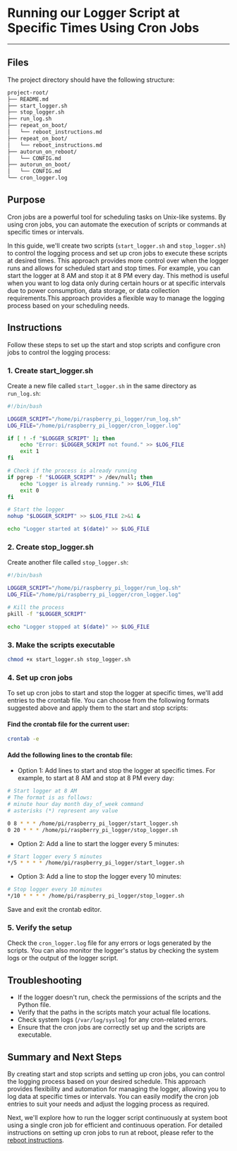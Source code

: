 # Running our Logger Script at Specific Times Using Cron Jobs
--------------------------------------------


## Files

The project directory should have the following structure:


```markdown
project-root/
├── README.md
├── start_logger.sh
├── stop_logger.sh
├── run_log.sh
├── repeat_on_boot/
│   └── reboot_instructions.md
├── repeat_on_boot/
│   └── reboot_instructions.md
├── autorun_on_reboot/
│   └── CONFIG.md
├── autorun_on_boot/
│   └── CONFIG.md
└── cron_logger.log

```


## Purpose

Cron jobs are a powerful tool for scheduling tasks on Unix-like systems. By using cron jobs, you can automate the execution of scripts or commands at specific times or intervals.



In this guide, we'll create two scripts (`start_logger.sh` and `stop_logger.sh`) to control the logging process and set up cron jobs to execute these scripts at desired times.  This approach provides more control over when the logger runs and allows for scheduled start and stop times. For example, you can start the logger at 8 AM and stop it at 8 PM every day. This method is useful when you want to log data only during certain hours or at specific intervals due to power consumption, data storage, or data collection requirements.This approach provides a flexible way to manage the logging process based on your scheduling needs.

## Instructions

Follow these steps to set up the start and stop scripts and configure cron jobs to control the logging process:



### 1. Create start_logger.sh

Create a new file called `start_logger.sh` in the same directory as `run_log.sh`:

```bash
#!/bin/bash

LOGGER_SCRIPT="/home/pi/raspberry_pi_logger/run_log.sh"
LOG_FILE="/home/pi/raspberry_pi_logger/cron_logger.log"

if [ ! -f "$LOGGER_SCRIPT" ]; then
    echo "Error: $LOGGER_SCRIPT not found." >> $LOG_FILE
    exit 1
fi

# Check if the process is already running
if pgrep -f "$LOGGER_SCRIPT" > /dev/null; then
    echo "Logger is already running." >> $LOG_FILE
    exit 0
fi

# Start the logger
nohup "$LOGGER_SCRIPT" >> $LOG_FILE 2>&1 &

echo "Logger started at $(date)" >> $LOG_FILE
```

### 2. Create stop_logger.sh

Create another file called `stop_logger.sh`:

```bash
#!/bin/bash

LOGGER_SCRIPT="/home/pi/raspberry_pi_logger/run_log.sh"
LOG_FILE="/home/pi/raspberry_pi_logger/cron_logger.log"

# Kill the process
pkill -f "$LOGGER_SCRIPT"

echo "Logger stopped at $(date)" >> $LOG_FILE
```

### 3. Make the scripts executable

```bash
chmod +x start_logger.sh stop_logger.sh
```

### 4. Set up cron jobs


To set up cron jobs to start and stop the logger at specific times, we'll add entries to the crontab file. You can choose from the following formats suggested above and apply them to the start and stop scripts:
 
#### Find the crontab file for the current user:

```bash
crontab -e
```

#### Add the following lines to the crontab file:


- Option 1: Add lines to start and stop the logger at specific times. For example, to start at 8 AM and stop at 8 PM every day:

```bash
# Start logger at 8 AM
# The format is as follows: 
# minute hour day month day_of_week command
# asterisks (*) represent any value

0 8 * * * /home/pi/raspberry_pi_logger/start_logger.sh
0 20 * * * /home/pi/raspberry_pi_logger/stop_logger.sh
```

- Option 2: Add a line to start the logger every 5  minutes:

```bash
# Start logger every 5 minutes
*/5 * * * * /home/pi/raspberry_pi_logger/start_logger.sh
```

- Option 3: Add a line to stop the logger every 10 minutes:

```bash
# Stop logger every 10 minutes
*/10 * * * * /home/pi/raspberry_pi_logger/stop_logger.sh
```

Save and exit the crontab editor.

### 5. Verify the setup

Check the `cron_logger.log` file for any errors or logs generated by the scripts. You can also monitor the logger's status by checking the system logs or the output of the logger script.


## Troubleshooting

- If the logger doesn't run, check the permissions of the scripts and the Python file.
- Verify that the paths in the scripts match your actual file locations.
- Check system logs (`/var/log/syslog`) for any cron-related errors.
- Ensure that the cron jobs are correctly set up and the scripts are executable.


## Summary and Next Steps

By creating start and stop scripts and setting up cron jobs, you can control the logging process based on your desired schedule. This approach provides flexibility and automation for managing the logger, allowing you to log data at specific times or intervals. You can easily modify the cron job entries to suit your needs and adjust the logging process as required.

Next, we'll explore how to run the logger script continuously at system boot using a single cron job for efficient and continuous operation. For detailed instructions on setting up cron jobs to run at reboot, please refer to the [reboot instructions](./autorun_on_reboot/CONFIG.md).